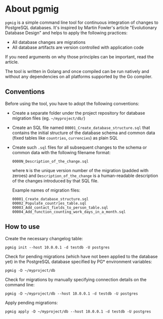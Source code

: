 # About pgmig

`pgmig` is a simple command line tool for continuous integration of changes to PostgreSQL databases. It's inspired by Martin Fowler's article "Evolutionary Database Design" and helps to apply the following practices:

- All database changes are migrations
- All database artifacts are version controlled with application code

If you need arguments on why those principles can be important, read the article.

The tool is written in Golang and once compiled can be run natively and without any dependencies on all platforms supported by the Go compiler.

## Conventions

Before using the tool, you have to adopt the following conventions:

- Create a separate folder under the project repository for database migration files (eg. `~/myproject/db/`)
- Create an SQL file named `00001_Create_database_structure.sql` that contains the initial structure of the database schema and common data (fixed tables like `countries`, `currencies`) as plain SQL
- Create such `.sql` files for all subsequent changes to the schema or common data with the following filename format:
  
      0000N_Description_of_the_change.sql
  
  where `N` is the unique version number of the migration (padded with zeroes) and `Description_of_the_change` is a human-readable description of the changes introduced by that SQL file.
  
  Example names of migration files:

      00001_Create_database_structure.sql
      00002_Populate_countries_table.sql
      00003_Add_contact_fields_to_person_table.sql
      00004_Add_function_counting_work_days_in_a_month.sql

## How to use
  
Create the necessary changelog table:

    pgmig init --host 10.0.0.1 -d testdb -U postgres

Check for pending migrations (which have not been applied to the database yet) in the PostgreSQL database specified by PG* environment variables:

    pgmig -D ~/myproject/db

Check for migrations by manually specifying connection details on the command line:

    pgmig -D ~/myproject/db --host 10.0.0.1 -d testdb -U postgres

Apply pending migrations:

    pgmig apply -D ~/myproject/db --host 10.0.0.1 -d testdb -U postgres